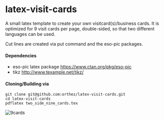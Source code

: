 latex-visit-cards
====================

A small latex template to create your own visitcard(s)/business cards. It is optimized for 9
visit cards per page, double-sided, so that two different languages can be used.

Cut lines are created via put command and the eso-pic packages. 

#### Dependencies
   * eso-pic latex package https://www.ctan.org/pkg/eso-pic
   * tikz http://www.texample.net/tikz/
 
#### Cloning/Building via

    git clone git@github.com:orthez/latex-visit-cards.git
    cd latex-visit-cards
    pdflatex two_side_nine_cards.tex

![9cards](https://raw.githubusercontent.com/orthez/latex-visit-cards/master/images/two_side_nine_cards.png)
